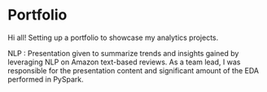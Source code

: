 # Portfolio

Hi all! Setting up a portfolio to showcase my analytics projects. 

NLP : Presentation given to summarize trends and insights gained by leveraging NLP on Amazon text-based reviews. As a team lead, I was responsible for the presentation content and significant amount of the EDA performed in PySpark.


